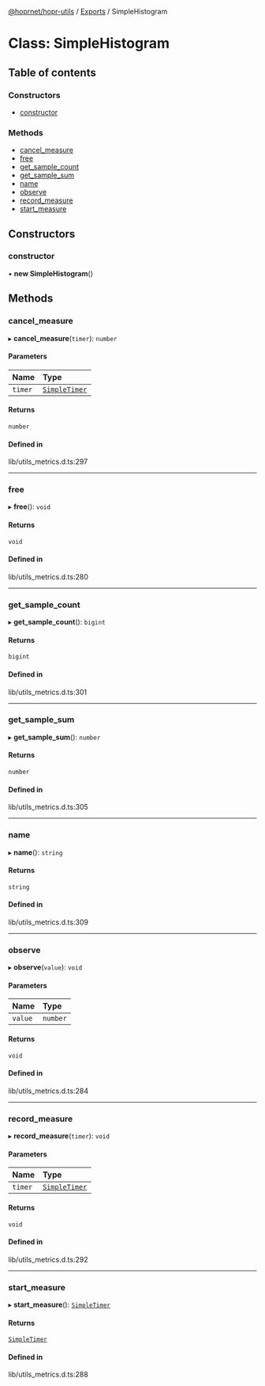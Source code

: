 [@hoprnet/hopr-utils](../README.md) / [Exports](../modules.md) / SimpleHistogram

# Class: SimpleHistogram

## Table of contents

### Constructors

- [constructor](SimpleHistogram.md#constructor)

### Methods

- [cancel\_measure](SimpleHistogram.md#cancel_measure)
- [free](SimpleHistogram.md#free)
- [get\_sample\_count](SimpleHistogram.md#get_sample_count)
- [get\_sample\_sum](SimpleHistogram.md#get_sample_sum)
- [name](SimpleHistogram.md#name)
- [observe](SimpleHistogram.md#observe)
- [record\_measure](SimpleHistogram.md#record_measure)
- [start\_measure](SimpleHistogram.md#start_measure)

## Constructors

### constructor

• **new SimpleHistogram**()

## Methods

### cancel\_measure

▸ **cancel_measure**(`timer`): `number`

#### Parameters

| Name | Type |
| :------ | :------ |
| `timer` | [`SimpleTimer`](SimpleTimer.md) |

#### Returns

`number`

#### Defined in

lib/utils_metrics.d.ts:297

___

### free

▸ **free**(): `void`

#### Returns

`void`

#### Defined in

lib/utils_metrics.d.ts:280

___

### get\_sample\_count

▸ **get_sample_count**(): `bigint`

#### Returns

`bigint`

#### Defined in

lib/utils_metrics.d.ts:301

___

### get\_sample\_sum

▸ **get_sample_sum**(): `number`

#### Returns

`number`

#### Defined in

lib/utils_metrics.d.ts:305

___

### name

▸ **name**(): `string`

#### Returns

`string`

#### Defined in

lib/utils_metrics.d.ts:309

___

### observe

▸ **observe**(`value`): `void`

#### Parameters

| Name | Type |
| :------ | :------ |
| `value` | `number` |

#### Returns

`void`

#### Defined in

lib/utils_metrics.d.ts:284

___

### record\_measure

▸ **record_measure**(`timer`): `void`

#### Parameters

| Name | Type |
| :------ | :------ |
| `timer` | [`SimpleTimer`](SimpleTimer.md) |

#### Returns

`void`

#### Defined in

lib/utils_metrics.d.ts:292

___

### start\_measure

▸ **start_measure**(): [`SimpleTimer`](SimpleTimer.md)

#### Returns

[`SimpleTimer`](SimpleTimer.md)

#### Defined in

lib/utils_metrics.d.ts:288
